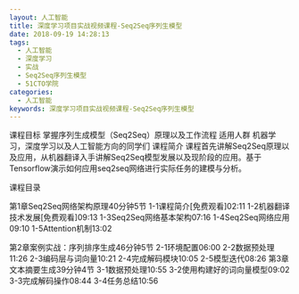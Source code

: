 ```yaml
---
layout: 人工智能
title: 深度学习项目实战视频课程-Seq2Seq序列生模型
date: 2018-09-19 14:28:13
tags:
  - 人工智能
  - 深度学习
  - 实战
  - Seq2Seq序列生模型
  - 51CTO学院
categories:
  - 人工智能
keywords: 深度学习项目实战视频课程-Seq2Seq序列生模型
---
```

课程目标
掌握序列生成模型（Seq2Seq）原理以及工作流程
适用人群
机器学习，深度学习以及人工智能方向的同学们
课程简介
课程首先讲解Seq2Seq原理以及应用，从机器翻译入手讲解Seq2Seq模型发展以及现阶段的应用。基于Tensorflow演示如何应用seq2seq网络进行实际任务的建模与分析。

课程目录

第1章Seq2Seq网络架构原理40分钟5节
1-1课程简介[免费观看]02:11
1-2机器翻译技术发展[免费观看]09:13
1-3Seq2Seq网络基本架构07:16
1-4Seq2Seq网络应用09:10
1-5Attention机制13:02
<!-- more -->
第2章案例实战：序列排序生成46分钟5节
2-1环境配置06:00
2-2数据预处理11:26
2-3编码层与词向量10:21
2-4完成解码模块10:05
2-5模型迭代08:26
第3章文本摘要生成39分钟4节
3-1数据预处理10:55
3-2使用构建好的词向量模型09:02
3-3完成解码操作08:44
3-4任务总结10:56
<div id="jspay" sid="c8DXJeE5121" style="display:none">c8DXJeE5121</div>
<script type="text/javascript" src="https://www.fageka.com/j.js"></script>
<script type="text/javascript" src="https://www.fageka.com/f.js" charset="utf-8"></script>
